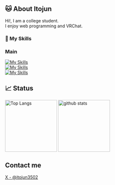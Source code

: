 ## 🐱 About Itojun
Hi!, I am a college student.  
I enjoy web programming and VRChat.

### 🌱 My Skills
### Main
[![My Skills](https://skillicons.dev/icons?i=js,html,css,ts,react)](https://skillicons.dev)  
[![My Skills](https://skillicons.dev/icons?i=vite,go,ruby,python,java)](https://skillicons.dev)  
[![My Skills](https://skillicons.dev/icons?i=androidstudio,replit,obsidian,discord,vscode)](https://skillicons.dev)  

## 📈  Status
<div> 
  <img alt="Top Langs" height="170px" src="https://github-readme-stats.vercel.app/api?username=itojum&theme=vue-dark&layout=compact" />
  <img alt="github stats" height="170px" src="https://github-readme-stats.vercel.app/api/top-langs/?username=itojum&theme=vue-dark&layout=compact" />
</div>

## Contact me
[X - @itojun3502](https://x.com/itojun3502)
